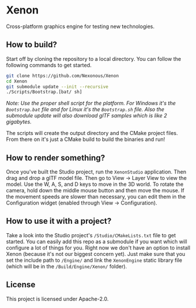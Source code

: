 # Xenon

Cross-platform graphics engine for testing new technologies.

## How to build?

Start off by cloning the repository to a local directory. You can follow the following commands to get started.

```sh
git clone https://github.com/Nexonous/Xenon
cd Xenon
git submodule update --init --recursive
./Scripts/Bootstrap.[bat/ sh]
```

*Note: Use the proper shell script for the platform. For Windows it's the `Bootstrap.bat` file and for Linux it's the `Bootstrap.sh` file.*
*Also the submodule update will also download glTF samples which is like 2 gigabytes.*

The scripts will create the output directory and the CMake project files. From there on it's just a CMake build to build the binaries and run!

## How to render something?

Once you've built the Studio project, run the `XenonStudio` application. Then drag and drop a glTF model file. Then go to View -> Layer View to view the model. Use the W, A, S, and D keys to move in the 3D world.
To rotate the camera, hold down the middle mouse button and then move the mouse. If the movement speeds are slower than necessary, you can edit them in the Configuration widget (enabled through View -> Configuration).

## How to use it with a project?

Take a look into the Studio project's `/Studio/CMakeLists.txt` file to get started. You can easily add this repo as a submodule if you want which will configure
a lot of things for you. Right now we don't have an option to install Xenon (because it's not our biggest concern yet). Just make sure that you set the include path to `/Engine/` and link the `XenonEngine`
static library file (which will be in the `/Build/Engine/Xenon/` folder).

## License

This project is licensed under Apache-2.0.
